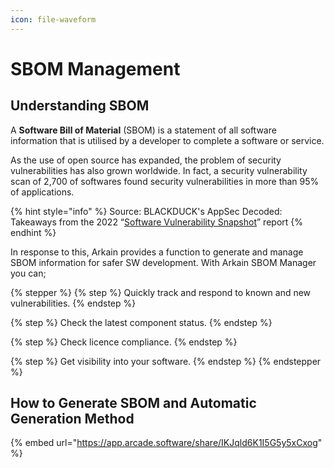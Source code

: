 ```yaml
---
icon: file-waveform
---
```


# SBOM Management

## Understanding SBOM

A **Software Bill of Material** (SBOM) is a statement of all software information that is utilised by a developer to complete a software or service.&#x20;

As the use of open source has expanded, the problem of security vulnerabilities has also grown worldwide. In fact, a security vulnerability scan of 2,700 of softwares found security vulnerabilities in more than 95% of applications.

{% hint style="info" %}
Source: BLACKDUCK's AppSec Decoded: Takeaways from the 2022 “[Software Vulnerability Snapshot](https://www.blackduck.com/blog/appsec-decoded-2022-software-vulnerability-snapshot-report-takeaways.html)” report
{% endhint %}

In response to this, Arkain provides a function to generate and manage SBOM information for safer SW development. With Arkain SBOM Manager you can;

{% stepper %}
{% step %}
Quickly track and respond to known and new vulnerabilities.&#x20;
{% endstep %}

{% step %}
Check the latest component status.&#x20;
{% endstep %}

{% step %}
Check licence compliance.&#x20;
{% endstep %}

{% step %}
Get visibility into your software.
{% endstep %}
{% endstepper %}

## How to Generate SBOM and Automatic Generation Method

{% embed url="https://app.arcade.software/share/IKJqld6K1I5G5y5xCxog" %}
